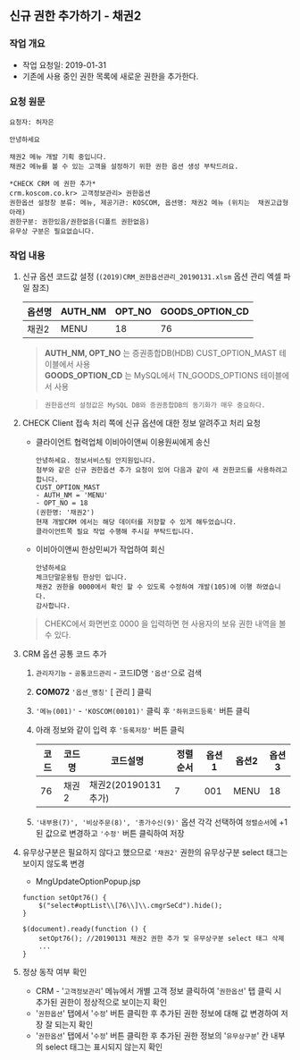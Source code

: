## 신규 권한 추가하기 - 채권2

### 작업 개요

- 작업 요청일: 2019-01-31
- 기존에 사용 중인 권한 목록에 새로운 권한을 추가한다.


### 요청 원문

```
요청자: 허자은  
  
안녕하세요

채권2 메뉴 개발 기획 중입니다.
채권2 메뉴를 볼 수 있는 고객을 설정하기 위한 권한 옵션 생성 부탁드려요. 

*CHECK CRM 에 권한 추가*  
crm.koscom.co.kr> 고객정보관리> 권한옵션  
권한옵션 설정창 분류: 메뉴, 제공기관: KOSCOM, 옵션명: 채권2 메뉴 (위치는  채권고급형 아래)  
권한구분: 권한있음/권한없음(디폴트 권한없음)  
유무상 구분은 필요없습니다.
```

### 작업 내용

1. 신규 옵션 코드값 설정 (`(2019)CRM_권한옵션관리_20190131.xlsm` 옵션 관리 엑셀 파일 참조)

    옵션명 | AUTH_NM | OPT_NO | GOODS_OPTION_CD
    ---- | ---- | ---- | ----
    채권2 | MENU | 18 | 76

    > **AUTH_NM, OPT_NO** 는 증권종합DB(HDB) CUST_OPTION_MAST 테이블에서 사용  
    > **GOODS_OPTION_CD** 는 MySQL에서 TN_GOODS_OPTIONS 테이블에서 사용

    > `권한옵션의 설정값은 MySQL DB와 증권종합DB의 동기화가 매우 중요하다.`

2. CHECK Client 접속 처리 쪽에 신규 옵션에 대한 정보 알려주고 처리 요청
    - 클라이언트 협력업체 이비아이앤씨 이용원씨에게 송신
        ```
        안녕하세요. 정보서비스팀 안지원입니다.  
        첨부와 같은 신규 권한옵션 추가 요청이 있어 다음과 같이 새 권한코드를 사용하려고 합니다.  
        CUST_OPTION_MAST
        - AUTH_NM = 'MENU'  
        - OPT_NO = 18  
        (권한명: '채권2')  
        현재 개발CRM 에서는 해당 데이터를 저장할 수 있게 해두었습니다.  
        클라이언트쪽 필요 작업 수행해 주시길 부탁드립니다.
        ```

    - 이비아이앤씨 한상민씨가 작업하여 회신
        ```
        안녕하세요  
        체크단말운용팀 한상민 입니다.  
        채권2 권한을 0000에서 확인 할 수 있도록 수정하여 개발(105)에 이행 하였습니다.  
        감사합니다.
        ```

    > CHEKC에서 화면번호 0000 을 입력하면 현 사용자의 보유 권한 내역을 볼 수 있다.



3. CRM 옵션 공통 코드 추가
    1. `관리자기능` - `공통코드관리` - 코드ID명 `'옵션'`으로 검색
    2. **COM072** `'옵션_명칭'` [ 관리 ] 클릭
    3. `'메뉴(001)'` - `'KOSCOM(00101)'` 클릭 후 `'하위코드등록'` 버튼 클릭
    4. 아래 정보와 같이 입력 후 `'등록저장'` 버튼 클릭

        코드 | 코드명 | 코드설명 | 정렬순서 | 옵션1 | 옵션2 | 옵션3  
        ---- | ---- | ---- | ---- | ---- | ---- | ----  
        76 | 채권2 | 채권2(20190131 추가) | 7 | 001 | MENU | 18

    5. `'내부용(7)', '비상주문(8)', '종가수신(9)'` 옵션 각각 선택하여 `정렬순서`에 +1 된 값으로 변경하고 `'수정'` 버튼 클릭하여 저장

4. 유무상구분은 필요하지 않다고 했으므로 `'채권2'` 권한의 유무상구분 select 태그는 보이지 않도록 변경
    * MngUpdateOptionPopup.jsp
    ```
	function setOpt76() {
		$("select#optList\\[76\\]\\.cmgrSeCd").hide();
	}

	$(document).ready(function () {	
		setOpt76(); //20190131 채권2 권한 추가 및 유무상구분 select 태그 삭제
        ...
    }
    ```

4. 정상 동작 여부 확인  
    * CRM - '`고객정보관리`' 메뉴에서 개별 고객 정보 클릭하여 '`권한옵션`' 탭 클릭 시 추가된 권한이 정상적으로 보이는지 확인  
    * '`권한옵션`' 탭에서 '`수정`' 버튼 클릭한 후 추가된 권한 정보에 대해 값 변경하여 저장 잘 되는지 확인
    * '`권한옵션`' 탭에서 '`수정`' 버튼 클릭한 후 추가된 권한 정보의 '`유무상구분`' 칸 내부의 select 태그는 표시되지 않는지 확인

